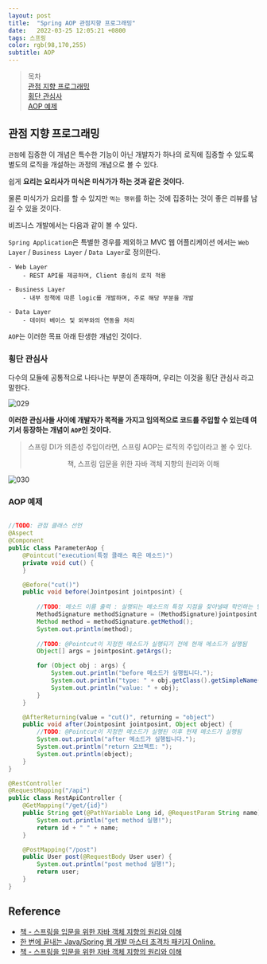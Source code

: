 ```yaml
---
layout: post 
title:  "Spring AOP 관점지향 프로그래밍"
date:   2022-03-25 12:05:21 +0800 
tags: 스프링 
color: rgb(98,170,255)
subtitle: AOP
--- 
```


> 목차 <br>
> [관점 지향 프로그래밍](#관점-지향-프로그래밍)<br>
> [횡단 관심사](#횡단-관심사)<br>
> [AOP 예제](#AOP-예제)<br>

 
## 관점 지향 프로그래밍

`관점`에 집중한 이 개념은 특수한 기능이 아닌 개발자가 하나의 로직에 집중할 수 있도록 별도의 로직을 개설하는 과정의 개념으로 볼 수 있다.

쉽게 **요리는 요리사가 미식은 미식가가 하는 것과 같은 것이다.** 

물론 미식가가 요리를 할 수 있지만 `먹는 행위`를 하는 것에 집중하는 것이 좋은 리뷰를 남길 수 있을 것이다.


비즈니스 개발에서는 다음과 같이 볼 수 있다.

`Spring Application`은 특별한 경우를 제외하고 MVC 웹 어플리케이션 에서는 `Web Layer` / `Business Layer` / `Data Layer`로 정의한다.

```
- Web Layer
    - REST API를 제공하며, Client 중심의 로직 적용

- Business Layer
    - 내부 정책에 따른 logic를 개발하며, 주로 해당 부분을 개발

- Data Layer
    - 데이터 베이스 및 외부와의 연동을 처리
```

`AOP`는 이러한 목표 아래 탄생한 개념인 것이다.

### 횡단 관심사

다수의 모듈에 공통적으로 나타나는 부분이 존재하며, 우리는 이것을 횡단 관심사 라고 말한다.

![029](https://user-images.githubusercontent.com/65659478/160230827-6d90b6ec-56fc-4dae-badc-5a2ac6c05262.jpg)

**이러한 관심사들 사이에 개발자가 목적을 가지고 임의적으로 코드를 주입할 수 있는데 여기서 등장하는 개념이 `AOP`인 것이다.**

> 스프링 DI가 의존성 주입이라면, 스프링 AOP는 로직의 주입이라고 볼 수 있다.
> 
>  <center>책, 스프링 입문을 위한 자바 객체 지향의 원리와 이해</center>

![030](https://user-images.githubusercontent.com/65659478/160230970-432ed18d-3d73-487b-9653-891d5d9e027b.jpg)

### AOP 예제

```java

//TODO: 관점 클래스 선언
@Aspect
@Component
public class ParameterAop {
    @Pointcut("execution(특정 클래스 혹은 메소드)")
    private void cut() {
    }

    @Before("cut()")
    public void before(Jointposint jointposint) {
        
        //TODO: 메소드 이름 출력 : 실행되는 메소드의 특정 지점을 찾아낼때 학인하는 방법 
        MethodSignature methodSignature = (MethodSignature)jointposint.getSignature();
        Method method = methodSignature.getMethod();
        System.out.println(method);
        
        //TODO: @Pointcut이 지정한 메소드가 실행되기 전에 현재 메소드가 실행됨
        Object[] args = jointposint.getArgs();

        for (Object obj : args) {
            System.out.println("before 메소드가 실행됩니다.");
            System.out.println("type: " + obj.getClass().getSimpleName());
            System.out.println("value: " + obj);
        }
    }

    @AfterReturning(value = "cut()", returning = "object")
    public void after(Jointposint jointposint, Object object) {
        //TODO: @Pointcut이 지정한 메소드가 실행된 이후 현재 메소드가 실행됨
        System.out.println("after 메소드가 실행됩니다.");
        System.out.println("return 오브젝트: ");
        System.out.println(object);
    }
}

@RestController
@RequestMapping("/api")
public class RestApiController {
    @GetMapping("/get/{id}")
    public String get(@PathVariable Long id, @RequestParam String name) {
        System.out.println("get method 실행!");
        return id + " " + name;
    }

    @PostMapping("/post")
    public User post(@RequestBody User user) {
        System.out.println("post method 실행!");
        return user;
    }
}
```




## Reference

- [책 - 스프링을 입문을 위한 자바 객체 지향의 원리와 이해](https://www.aladin.co.kr/shop/wproduct.aspx?ItemId=55641908)
- [한 번에 끝내는 Java/Spring 웹 개발 마스터 초격차 패키지 Online.]()
- [책 - 스프링을 입문을 위한 자바 객체 지향의 원리와 이해](https://www.aladin.co.kr/shop/wproduct.aspx?ItemId=55641908)